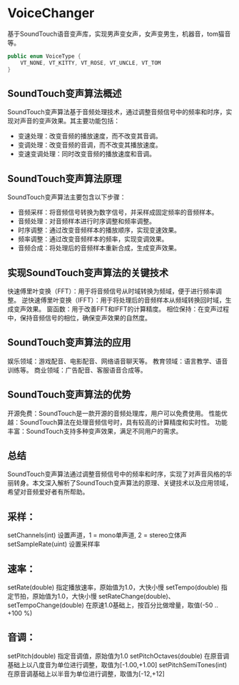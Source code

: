 # VoiceChanger
基于SoundTouch语音变声库，实现男声变女声，女声变男生，机器音，tom猫音等。

```java
public enum VoiceType {
    VT_NONE, VT_KITTY, VT_ROSE, VT_UNCLE, VT_TOM
}
```

## SoundTouch变声算法概述
SoundTouch变声算法基于音频处理技术，通过调整音频信号中的频率和时序，实现对声音的变声效果。其主要功能包括：
- 变速处理：改变音频的播放速度，而不改变其音调。
- 变调处理：改变音频的音调，而不改变其播放速度。
- 变速变调处理：同时改变音频的播放速度和音调。

## SoundTouch变声算法原理
SoundTouch变声算法主要包含以下步骤：
- 音频采样：将音频信号转换为数字信号，并采样成固定频率的音频样本。
- 音频处理：对音频样本进行时序调整和频率调整。
- 时序调整：通过改变音频样本的播放顺序，实现变速效果。
- 频率调整：通过改变音频样本的频率，实现变调效果。
- 音频合成：将处理后的音频样本重新合成，生成变声效果。

## 实现SoundTouch变声算法的关键技术
快速傅里叶变换（FFT）：用于将音频信号从时域转换为频域，便于进行频率调整。
逆快速傅里叶变换（IFFT）：用于将处理后的音频样本从频域转换回时域，生成变声效果。
窗函数：用于改善FFT和IFFT的计算精度。
相位保持：在变声过程中，保持音频信号的相位，确保变声效果的自然度。

## SoundTouch变声算法的应用
娱乐领域：游戏配音、电影配音、网络语音聊天等。
教育领域：语言教学、语音训练等。
商业领域：广告配音、客服语音合成等。

## SoundTouch变声算法的优势
开源免费：SoundTouch是一款开源的音频处理库，用户可以免费使用。
性能优越：SoundTouch算法在处理音频信号时，具有较高的计算精度和实时性。
功能丰富：SoundTouch支持多种变声效果，满足不同用户的需求。

## 总结
SoundTouch变声算法通过调整音频信号中的频率和时序，实现了对声音风格的华丽转身。本文深入解析了SoundTouch变声算法的原理、关键技术以及应用领域，希望对音频爱好者有所帮助。

## 采样：
setChannels(int) 设置声道，1 = mono单声道, 2 = stereo立体声
setSampleRate(uint) 设置采样率

## 速率：
setRate(double) 指定播放速率，原始值为1.0，大快小慢
setTempo(double) 指定节拍，原始值为1.0，大快小慢
setRateChange(double)、setTempoChange(double) 在原速1.0基础上，按百分比做增量，取值(-50 .. +100 %)

## 音调：
setPitch(double) 指定音调值，原始值为1.0
setPitchOctaves(double) 在原音调基础上以八度音为单位进行调整，取值为[-1.00,+1.00]
setPitchSemiTones(int) 在原音调基础上以半音为单位进行调整，取值为[-12,+12]
